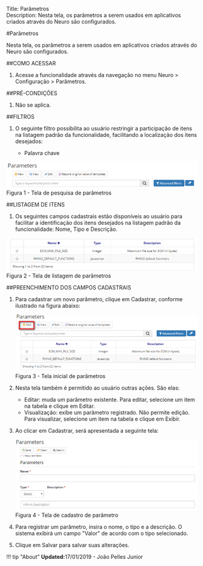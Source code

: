 Title: Parâmetros   
Description: Nesta tela, os parâmetros a serem usados em aplicativos criados através do Neuro são configurados.    

#Parâmetros  

Nesta tela, os parâmetros a serem usados em aplicativos criados através do Neuro são configurados.   

##COMO ACESSAR   
1. Acesse a funcionalidade através da navegação no menu Neuro > Configuração > Parâmetros.   

##PRÉ-CONDIÇÕES    
1. Não se aplica.    

##FILTROS    
1. O seguinte filtro possibilita ao usuário restringir a participação de itens na listagem padrão da funcionalidade, facilitando a localização dos itens desejados:    
 
     * Palavra chave    

![Screenshot](images/Parameters-search.png)    
Figura 1 - Tela de pesquisa de parâmetros    

##LISTAGEM DE ITENS    
1. Os seguintes campos cadastrais estão disponíveis ao usuário para facilitar a identificação dos itens desejados na listagem padrão da funcionalidade: Nome, Tipo e Descrição.    

![Screenshot](images/Parameters-Listing.png)   
Figura 2 - Tela de listagem de parâmetros    

##PREENCHIMENTO DOS CAMPOS CADASTRAIS    
1. Para cadastrar um novo parâmetro, clique em Cadastrar, conforme ilustrado na figura abaixo:  

    ![Screenshot](images/Parameters-home.png)  
    Figura 3 - Tela inicial de parâmetros  

2. Nesta tela também é permitido ao usuário outras ações. São elas:    
    
    - Editar: muda um parâmetro existente. Para editar, selecione um item na tabela e clique em Editar.   
    - Visualização: exibe um parâmetro registrado. Não permite edição. Para visualizar, selecione um item na tabela e clique em Exibir. 

3. Ao clicar em Cadastrar, será apresentada a seguinte tela:   

    ![Screenshot](images/Parameters-register.png)   
    Figura 4 - Tela de cadastro de parâmetro    

4. Para registrar um parâmetro, insira o nome, o tipo e a descrição. O sistema exibirá um campo "Valor" de acordo com o tipo selecionado.    
5. Clique em Salvar para salvar suas alterações.    


!!! tip "About"
    <b>Updated:</b>17/01/2019 - João Pelles Junior
